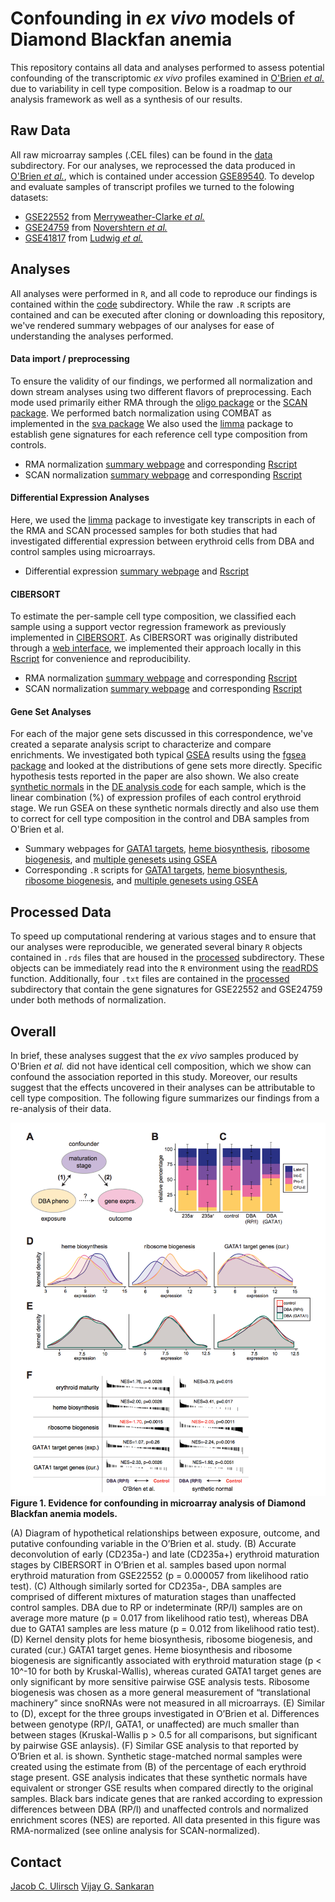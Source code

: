 # Confounding in _ex vivo_ models of Diamond Blackfan anemia

This repository contains all data and analyses performed to assess
potential confounding of the transcriptomic _ex vivo_ profiles
examined in [O'Brien _et al._](http://www.bloodjournal.org/content/early/2017/04/03/blood-2017-01-760462?sso-checked=true)
due to variability in cell type composition. Below is a roadmap
to our analysis framework as well as a synthesis of our results. 

## Raw Data

All raw microarray samples (.CEL files) can be found in the [data](https://github.com/julirsch/dba_letter/tree/master/data) subdirectory. For our analyses, 
we reprocessed the data produced in [O'Brien _et al._](http://www.bloodjournal.org/content/early/2017/04/03/blood-2017-01-760462?sso-checked=true),
which is contained under accession [GSE89540](https://github.com/julirsch/dba_letter/tree/master/data/GSE89540_RAW). To develop and evaluate samples
of transcript profiles we turned to the folowing datasets:

- [GSE22552](https://github.com/julirsch/dba_letter/tree/master/data/GSE22552_RAW) from [Merryweather-Clarke _et al._](https://www.ncbi.nlm.nih.gov/pubmed/21270440)
- [GSE24759](https://github.com/julirsch/dba_letter/tree/master/data/GSE24759_RAW) from [Novershtern _et al._](https://www.ncbi.nlm.nih.gov/pubmed/21241896)
- [GSE41817](https://github.com/julirsch/dba_letter/tree/master/data/GSE41817_RAW) from [Ludwig _et al._](https://www.ncbi.nlm.nih.gov/pubmed/24952648)

## Analyses

All analyses were performed in `R`, and all code to reproduce our findings is contained within
the [code](https://github.com/julirsch/dba_letter/tree/master/code) subdirectory. While the
raw `.R` scripts are contained and can be executed
after cloning or downloading this repository, we've rendered summary webpages of our analyses
for ease of understanding the analyses performed. 

#### Data import / preprocessing

To ensure the validity of our findings, we performed all normalization and down stream
analyses using two different flavors of preprocessing. Each mode used primarily 
either RMA through the [oligo package](https://www.bioconductor.org/packages/devel/bioc/manuals/oligo/man/oligo.pdf)
or the [SCAN package](https://www.bioconductor.org/packages/devel/bioc/vignettes/SCAN.UPC/inst/doc/SCAN.vignette.pdf). We performed batch normalization using COMBAT as implemented in the [sva package](https://www.bioconductor.org/packages/devel/bioc/manuals/sva/man/sva.pdf) We also used the [limma](http://bioconductor.org/packages/release/bioc/html/limma.html) package to establish gene signatures for each reference cell type composition from controls.

- RMA normalization [summary webpage](code/RMA_analysis.html) and corresponding [Rscript](https://github.com/julirsch/dba_letter/tree/master/code/RMA_analysis.R)
- SCAN normalization [summary webpage](code/SCAN_analysis.html) and corresponding [Rscript](https://github.com/julirsch/dba_letter/tree/master/code/SCAN_analysis.R)


#### Differential Expression Analyses

Here, we used the [limma](http://bioconductor.org/packages/release/bioc/html/limma.html) package
to investigate key transcripts in each of the RMA and SCAN processed samples for both studies that had investigated differential expression between erythroid cells from DBA and control samples using microarrays.

- Differential expression [summary webpage](code/DE_analysis.html) and [Rscript](https://github.com/julirsch/dba_letter/tree/master/code/DE_analysis.R)

#### CIBERSORT

To estimate the per-sample cell type composition, we classified each sample using a support
vector regression framework as previously implemented in [CIBERSORT](http://www.nature.com/nmeth/journal/v12/n5/abs/nmeth.3337.html).
As CIBERSORT was originally distributed through a [web interface](https://cibersort.stanford.edu/),
we implemented their approach locally in this [Rscript](https://github.com/julirsch/dba_letter/tree/master/code/CIBERSORT.r)
for convenience and reproducibility.

- RMA normalization [summary webpage](code/CIBERSORT_RMA_analysis.R) and corresponding [Rscript](https://github.com/julirsch/dba_letter/tree/master/code/CIBERSORT_RMA_analysis.R)
- SCAN normalization [summary webpage](code/CIBERSORT_SCAN_analysis.html) and corresponding [Rscript](https://github.com/julirsch/dba_letter/tree/master/code/CIBERSORT_SCAN_analysis.R)


#### Gene Set Analyses

For each of the major gene sets discussed in this correspondence, we've created a separate analysis
script to characterize and compare enrichments. We investigated both typical [GSEA](http://www.pnas.org/content/102/43/15545.abstract) results using the [fgsea package](https://bioconductor.org/packages/release/bioc/html/fgsea.html) and looked at the distributions of gene sets more directly. Specific hypothesis tests reported in the paper are also shown. We also create [synthetic normals](http://www.nature.com/ng/journal/v48/n10/full/ng.3646.html) in the [DE analysis code](code/DE_analysis.R) for each sample, which is the linear combination (%) of expression profiles of each control erythroid stage. We run GSEA on these synthetic normals directly and also use them to correct for cell type composition in the control and DBA samples from O'Brien et al.

- Summary webpages for [GATA1 targets](code/GS_GATA1_analysis.html), [heme biosynthesis](code/GS_Heme_analysis.html), [ribosome biogenesis](code/GS_RB_analysis.html), and [multiple genesets using GSEA](code/GS_GSEA_analysis.html)
- Corresponding `.R` scripts for [GATA1 targets](https://github.com/julirsch/dba_letter/tree/master/code/GS_GATA1_analysis.R), [heme biosynthesis](https://github.com/julirsch/dba_letter/tree/master/code/GS_Heme_analysis.html), [ribosome biogenesis](https://github.com/julirsch/dba_letter/tree/master/code/GS_RB_analysis.html), and [multiple genesets using GSEA](https://github.com/julirsch/dba_letter/tree/master/code/GS_GSEA_analysis.html)

## Processed Data

To speed up computational rendering at various stages and to ensure that our analyses were
reproducible, we generated several binary `R` objects contained in `.rds` files that are housed
in the [processed](https://github.com/julirsch/dba_letter/tree/master/processed) subdirectory. These objects can be immediately read into the 
`R` environment using the [readRDS](https://www.rdocumentation.org/packages/base/versions/3.4.0/topics/readRDS) function.
Additionally, four `.txt` files are contained in the [processed](https://github.com/julirsch/dba_letter/tree/master/processed) subdirectory 
that contain the gene signatures for GSE22552 and GSE24759 under both methods of normalization. 

## Overall

In brief, these analyses suggest that the _ex vivo_ samples produced by O'Brien _et al._
did not have identical cell composition, which we show can confound the association
reported in this study. Moreover, our results suggest that the effects uncovered in their
analyses can be attributable to cell type composition. The following figure summarizes our
findings from a re-analysis of their data. 

![Figure 1](media/Ulirsch_Figure1.png)
**Figure 1. Evidence for confounding in microarray analysis of Diamond Blackfan anemia models.**

(A) Diagram of hypothetical relationships between exposure, outcome, and putative confounding
variable in the O’Brien et al. study. (B) Accurate deconvolution of early (CD235a-) and late (CD235a+)
erythroid maturation stages by CIBERSORT in O’Brien et al. samples based upon normal erythroid
maturation from GSE22552 (p = 0.000057 from likelihood ratio test). (C) Although similarly
sorted for CD235a-, DBA samples are comprised of different mixtures of maturation stages
than unaffected control samples. DBA due to RP or indeterminate (RP/I) samples are on average
more mature (p = 0.017 from likelihood ratio test), whereas DBA due to GATA1 samples are
less mature (p = 0.012 from likelihood ratio test). (D) Kernel density plots for heme
biosynthesis, ribosome biogenesis, and curated (cur.) GATA1 target genes. Heme biosynthesis
and ribosome biogenesis are significantly associated with erythroid maturation stage
(p < 10^-10 for both by Kruskal-Wallis), whereas curated GATA1 target genes are only
significant by more sensitive pairwise GSE analysis tests. Ribosome biogenesis was
chosen as a more general measurement of “translational machinery” since snoRNAs were
not measured in all microarrays. (E) Similar to (D), except for the three groups
investigated in O’Brien et al. Differences between genotype (RP/I, GATA1, or unaffected)
are much smaller than between stages (Kruskal-Wallis p > 0.5 for all comparisons, but
significant by pairwise GSE anlaysis). (F) Similar GSE analysis to that reported by
O’Brien et al. is shown. Synthetic stage-matched normal samples were created using the
estimate from (B) of the percentage of each erythroid stage present. GSE analysis
indicates that these synthetic normals have equivalent or stronger GSE results when
compared directly to the original samples. Black bars indicate genes that are ranked
according to expression differences between DBA (RP/I) and unaffected controls and
normalized enrichment scores (NES) are reported. All data presented in this figure was
RMA-normalized (see online analysis for SCAN-normalized). 

## Contact
[Jacob C. Ulirsch](mailto:julirsch@broadinstitute.org)
[Vijay G. Sankaran](mailto:sankaran@broadinstitute.org)
